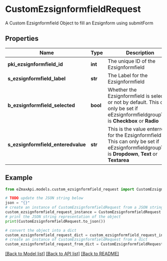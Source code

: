 # CustomEzsignformfieldRequest

A Custom Ezsignformfield Object to fill an Ezsignform using submitForm

## Properties

Name | Type | Description | Notes
------------ | ------------- | ------------- | -------------
**pki_ezsignformfield_id** | **int** | The unique ID of the Ezsignformfield | [optional] 
**s_ezsignformfield_label** | **str** | The Label for the Ezsignformfield | [optional] 
**b_ezsignformfield_selected** | **bool** | Whether the Ezsignformfield is selected or not by default.  This can only be set if eEzsignformfieldgroupType is **Checkbox** or **Radio** | [optional] 
**s_ezsignformfield_enteredvalue** | **str** | This is the value enterred for the Ezsignformfield  This can only be set if eEzsignformfieldgroupType is **Dropdown**, **Text** or **Textarea** | [optional] 

## Example

```python
from eZmaxApi.models.custom_ezsignformfield_request import CustomEzsignformfieldRequest

# TODO update the JSON string below
json = "{}"
# create an instance of CustomEzsignformfieldRequest from a JSON string
custom_ezsignformfield_request_instance = CustomEzsignformfieldRequest.from_json(json)
# print the JSON string representation of the object
print(CustomEzsignformfieldRequest.to_json())

# convert the object into a dict
custom_ezsignformfield_request_dict = custom_ezsignformfield_request_instance.to_dict()
# create an instance of CustomEzsignformfieldRequest from a dict
custom_ezsignformfield_request_from_dict = CustomEzsignformfieldRequest.from_dict(custom_ezsignformfield_request_dict)
```
[[Back to Model list]](../README.md#documentation-for-models) [[Back to API list]](../README.md#documentation-for-api-endpoints) [[Back to README]](../README.md)


